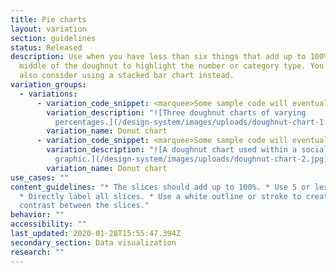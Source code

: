 ```yaml
---
title: Pie charts
layout: variation
section: guidelines
status: Released
description: Use when you have less than six things that add up to 100%. Use the
  middle of the doughnut to highlight the number or category type. You could
  also consider using a stacked bar chart instead.
variation_groups:
  - variations:
      - variation_code_snippet: <marquee>Some sample code will eventually show up here.</marquee>
        variation_description: "![Three doughnut charts of varying
          percentages.](/design-system/images/uploads/doughnut-chart-1.png)"
        variation_name: Donut chart
      - variation_code_snippet: <marquee>Some sample code will eventually show up here.</marquee>
        variation_description: "![A doughnut chart used within a social media
          graphic.](/design-system/images/uploads/doughnut-chart-2.jpg)"
        variation_name: Donut chart
use_cases: ""
content_guidelines: "* The slices should add up to 100%. * Use 5 or less slices.
  * Directly label all slices. * Use a white outline or stroke to create
  contrast between the slices."
behavior: ""
accessibility: ""
last_updated: 2020-01-28T15:55:47.394Z
secondary_section: Data visualization
research: ""
---
```

